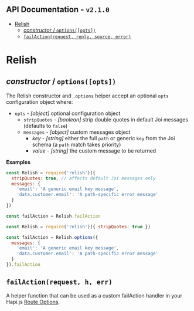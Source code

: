 <!-- version -->
API Documentation - `v2.1.0`
---
<!-- versionstop -->

<!-- toc -->

- [Relish](#relish)
  - [_constructor_ / `options([opts])`](#_constructor_--optionsopts)
  - [`failAction(request, reply, source, error)`](#failactionrequest-reply-source-error)

<!-- tocstop -->

# Relish

## _constructor_ / `options([opts])`
The Relish constructor and `.options` helper accept an optional `opts` configuration object where:

- `opts` - _[object]_ optional configuration object
  - `stripQuotes` - _[boolean]_ strip double quotes in default Joi messages (defaults to `false`)
  - `messages` - _[object]_ custom messages object
    - _key_ - _[string]_ either the full `path` or generic `key` from the Joi schema (a `path` match takes priority)
    - _value_ - _[string]_ the custom message to be returned

**Examples**
```javascript
const Relish = require('relish')({
  stripQuotes: true, // affects default Joi messages only
  messages: {
    'email': 'A generic email key message',
    'data.customer.email': 'A path-specific error message'
  }
})

const failAction = Relish.failAction
```
```javascript
const Relish = require('relish')({ stripQuotes: true })

const failAction = Relish.options({
  messages: {
    'email': 'A generic email key message',
    'data.customer.email': 'A path-specific error message'
  }
}).failAction
```

## `failAction(request, h, err)`
A helper function that can be used as a custom failAction handler in your Hapi.js [Route Options][hapi-route-options].

<!-- URLs -->
[hapi-route-options]:http://hapijs.com/api#route-options

